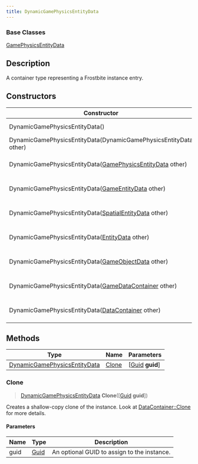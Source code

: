 ```yaml
---
title: DynamicGamePhysicsEntityData
---
```

### Base Classes

[GamePhysicsEntityData](GamePhysicsEntityData)

## Description

A container type representing a Frostbite instance entry.

## Constructors

| Constructor                                                                             | Description                                                                                                                                     |
| --------------------------------------------------------------------------------------- | ----------------------------------------------------------------------------------------------------------------------------------------------- |
| DynamicGamePhysicsEntityData()                                                          | Create a new instance of this container type.                                                                                                   |
| DynamicGamePhysicsEntityData(DynamicGamePhysicsEntityData other)                        | Create a reference copy of an instance of the same type.                                                                                        |
| DynamicGamePhysicsEntityData([GamePhysicsEntityData](GamePhysicsEntityData) other)      | Upcast an instance of type [GamePhysicsEntityData](GamePhysicsEntityData) to [DynamicGamePhysicsEntityData](DynamicGamePhysicsEntityData).      |
| DynamicGamePhysicsEntityData([GameEntityData](GameEntityData) other)                    | Upcast an instance of type [GameEntityData](GameEntityData) to [DynamicGamePhysicsEntityData](DynamicGamePhysicsEntityData).                    |
| DynamicGamePhysicsEntityData([SpatialEntityData](SpatialEntityData) other)              | Upcast an instance of type [SpatialEntityData](SpatialEntityData) to [DynamicGamePhysicsEntityData](DynamicGamePhysicsEntityData).              |
| DynamicGamePhysicsEntityData([EntityData](EntityData) other)                            | Upcast an instance of type [EntityData](EntityData) to [DynamicGamePhysicsEntityData](DynamicGamePhysicsEntityData).                            |
| DynamicGamePhysicsEntityData([GameObjectData](GameObjectData) other)                    | Upcast an instance of type [GameObjectData](GameObjectData) to [DynamicGamePhysicsEntityData](DynamicGamePhysicsEntityData).                    |
| DynamicGamePhysicsEntityData([GameDataContainer](GameDataContainer) other)              | Upcast an instance of type [GameDataContainer](GameDataContainer) to [DynamicGamePhysicsEntityData](DynamicGamePhysicsEntityData).              |
| DynamicGamePhysicsEntityData([DataContainer](/vext/ref/shared/class/datacontainer) other) | Upcast an instance of type [DataContainer](/vext/ref/shared/class/datacontainer) to [DynamicGamePhysicsEntityData](DynamicGamePhysicsEntityData). |

## Methods

| Type                                                         | Name            | Parameters                                     |
| ------------------------------------------------------------ | --------------- | ---------------------------------------------- |
| [DynamicGamePhysicsEntityData](DynamicGamePhysicsEntityData) | [Clone](#clone) | \[[Guid](/vext/ref/shared/class/guid) **guid**\] |

### Clone

> [DynamicGamePhysicsEntityData](DynamicGamePhysicsEntityData) **Clone**(\[[Guid](/vext/ref/shared/class/guid) **guid**\])

Creates a shallow-copy clone of the instance. Look at [DataContainer::Clone](/vext/ref/shared/class/datacontainer#clone) for more details.

#### Parameters

| Name | Type         | Description                                 |
| ---- | ------------ | ------------------------------------------- |
| guid | [Guid](Guid) | An optional GUID to assign to the instance. |
